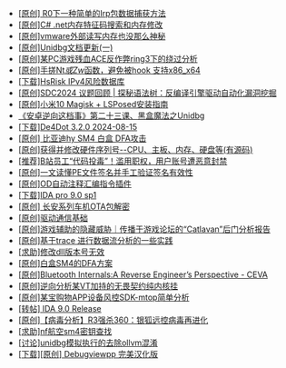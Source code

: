 + [[原创] R0下一种简单的Irp包数据捕获方法](https://bbs.kanxue.com/thread-285317.htm)
+ [[原创]C# .net内存特征码搜索和内存修改](https://bbs.kanxue.com/thread-285288.htm)
+ [[原创]vmware外部读写内存也没那么神秘](https://bbs.kanxue.com/thread-284956.htm)
+ [[原创]Unidbg文档更新(一)](https://bbs.kanxue.com/thread-269239.htm)
+ [[原创]某PC游戏残血ACE反作弊ring3下的绕过分析](https://bbs.kanxue.com/thread-284667.htm)
+ [[原创]手搓Nt*或Zw*函数，避免被hook 支持x86_x64](https://bbs.kanxue.com/thread-284264.htm)
+ [[下载]HsRisk IPv4风险数据库](https://bbs.kanxue.com/thread-285213.htm)
+ [[原创]SDC2024 议题回顾 | 探秘语法树：反编译引擎驱动自动化漏洞挖掘](https://bbs.kanxue.com/thread-284318.htm)
+ [[原创]小米10 Magisk + LSPosed安装指南](https://bbs.kanxue.com/thread-285114.htm)
+ [《安卓逆向这档事》第二十三课、黑盒魔法之Unidbg](https://bbs.kanxue.com/thread-285073.htm)
+ [[下载]De4Dot 3.2.0 2024-08-15](https://bbs.kanxue.com/thread-285295.htm)
+ [[原创] 比亚迪hy SM4 白盒 DFA攻击](https://bbs.kanxue.com/thread-285313.htm)
+ [[原创]获得并修改硬件序列号--CPU、主板、内存、硬盘等(有源码)](https://bbs.kanxue.com/thread-282756.htm)
+ [[推荐]B站员工“代码投毒”！滥用职权，用户账号遭恶意封禁](https://bbs.kanxue.com/thread-285320.htm)
+ [[原创]一文读懂PE文件签名并手工验证签名有效性](https://bbs.kanxue.com/thread-272464.htm)
+ [[原创]OD自动注释汇编指令插件](https://bbs.kanxue.com/thread-284557.htm)
+ [[下载]IDA pro 9.0 sp1](https://bbs.kanxue.com/thread-285234.htm)
+ [[原创]  长安系列车机OTA包解密](https://bbs.kanxue.com/thread-285256.htm)
+ [[原创]驱动通信基础](https://bbs.kanxue.com/thread-284623.htm)
+ [[原创]游戏辅助的隐藏威胁｜传播于游戏论坛的“Catlavan”后门分析报告](https://bbs.kanxue.com/thread-285323.htm)
+ [[原创]基于trace 进行数据流分析的一些实践](https://bbs.kanxue.com/thread-285243.htm)
+ [[求助]修改dll版本号无效](https://bbs.kanxue.com/thread-285322.htm)
+ [[原创]白盒SM4的DFA方案](https://bbs.kanxue.com/thread-285292.htm)
+ [[原创]Bluetooth Internals:A Reverse Engineer’s Perspective - CEVA](https://bbs.kanxue.com/thread-276695.htm)
+ [[原创]逆向分析某VT加持的无畏契约纯内核挂](https://bbs.kanxue.com/thread-281181.htm)
+ [[原创]某宝购物APP设备风控SDK-mtop简单分析](https://bbs.kanxue.com/thread-284241.htm)
+ [[转帖] IDA 9.0 Release](https://bbs.kanxue.com/thread-283917.htm)
+ [[原创]【病毒分析】R3强杀360：银狐远控病毒再进化](https://bbs.kanxue.com/thread-285272.htm)
+ [[求助]nf航空sm4密钥查找](https://bbs.kanxue.com/thread-284167.htm)
+ [[讨论]unidbg模拟执行的去除ollvm混淆](https://bbs.kanxue.com/thread-285327.htm)
+ [[下载][原创]  Debugviewpp 完美汉化版](https://bbs.kanxue.com/thread-285325.htm)
